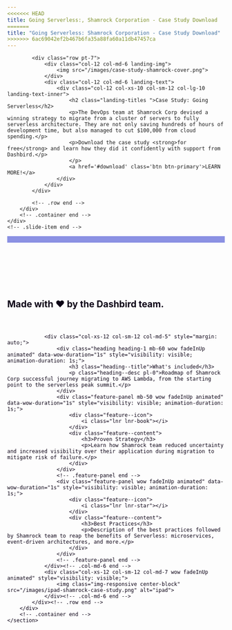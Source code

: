 ```yaml
---
<<<<<<< HEAD
title: Going Serverless:, Shamrock Corporation - Case Study Download
=======
title: "Going Serverless: Shamrock Corporation - Case Study Download"
>>>>>>> 6ac69042ef2b467b6fa35a88fa60a11db47457ca
---
```

<style>
    .slider .slide--item {
        height: 650px;
        padding-top:5%;
    }
    
    .bg-dark {
        background-color: #373737 !important;
    }

    .slider
    {
        width: 100%;
    }

    .slider p{
        color:#fff;
    }

    .slider .landing-titles{
        color: #fff;
        font-size: 38px;

    }

    .slider .row-content {
        padding-top: 80px;
    }

    .pt-100 {
        padding-top: 100px !important;
    }

    #feature2{
        padding-top: 100px;
        border-top: 15px solid #8b91e3;
        overflow: hidden;
    }

    .landing-text {
        margin: auto;
        text-align: center;
    }

    .landing-img img {
        max-width: 100%;
    }

    @media (max-width: 768px){
        .slider .slide--item {
            height: auto;
            margin-bottom: 40px;
        }
    }

    section#feature2 {
        color: #0c0316;
        padding-bottom: 75px;
    }

    .download-book {
        margin: 100px 0;
    }
</style>

<section id="slider" class="section background-gradient-bottom mt-5 pt-5 mb-3">
    <div class="slide--item">
        <div class="container">
            
            <div class="row pt-7">
                <div class="col-12 col-md-6 landing-img">
                    <img src="/images/case-study-shamrock-cover.png">
                </div>
                <div class="col-12 col-md-6 landing-text">
                    <div class="col-12 col-xs-10 col-sm-12 col-lg-10 landing-text-inner">
                        <h2 class="landing-titles ">Case Study: Going Serverless</h2>
                        <p>The DevOps team at Shamrock Corp devised a winning strategy to migrate from a cluster of servers to fully serverless architecture. They are not only saving hundreds of hours of development time, but also managed to cut $100,000 from cloud spending.</p>
                        <p>Download the case study <strong>for free</strong> and learn how they did it confidently with support from Dashbird.</p>
                        </p>
                        <a href='#download' class='btn btn-primary'>LEARN MORE!</a>
                    </div>
                </div>
            </div>
            
            <!-- .row end -->
        </div>
        <!-- .container end -->
    </div>
    <!-- .slide-item end -->

</section>

<section id="feature2" class="section feature feature-2 feature-left bg-white">
        <div class="container">
            <div class="row" style="padding-bottom: 25px;"> 
                <h1 class="text-center col-md-12">
                    Made with &#10084; by the Dashbird team.
                </h1>
            </div>
            <div class="row">
                
                <div class="col-xs-12 col-sm-12 col-md-5" style="margin: auto;">
                    <div class="heading heading-1 mb-60 wow fadeInUp animated" data-wow-duration="1s" style="visibility: visible; animation-duration: 1s;">
                        <h3 class="heading--title">What's included</h3>
                        <p class="heading--desc pl-0">Roadmap of Shamrock Corp successful journey migrating to AWS Lambda, from the starting point to the serverless peak summit.</p>
                    </div>
                    <div class="feature-panel mb-50 wow fadeInUp animated" data-wow-duration="1s" style="visibility: visible; animation-duration: 1s;">
                        <div class="feature--icon">
                            <i class="lnr lnr-book"></i>
                        </div>
                        <div class="feature--content">
                            <h3>Proven Strategy</h3>
                            <p>Learn how Shamrock team reduced uncertainty and increased visibility over their application during migration to mitigate risk of failure.</p>
                        </div>
                    </div>
                    <!-- .feature-panel end -->
                    <div class="feature-panel wow fadeInUp animated" data-wow-duration="1s" style="visibility: visible; animation-duration: 1s;">
                        <div class="feature--icon">
                            <i class="lnr lnr-star"></i>
                        </div>
                        <div class="feature--content">
                            <h3>Best Practices</h3>
                            <p>Description of the best practices followed by Shamrock team to reap the benefits of Serverless: microservices, event-driven architectures, and more.</p>
                        </div>
                    </div>
                    <!-- .feature-panel end -->
                </div><!-- .col-md-6 end -->
                <div class="col-xs-12 col-sm-12 col-md-7 wow fadeInUp animated" style="visibility: visible;">
                    <img class="img-responsive center-block" src="/images/ipad-shamrock-case-study.png" alt="ipad">
                </div><!-- .col-md-6 end -->
            </div><!-- .row end -->
        </div>
        <!-- .container end -->
    </section>

<div id="download" class="download-book">
    <div class="_form_18"></div><script src="https://dashbird.activehosted.com/f/embed.php?id=18" type="text/javascript" charset="utf-8"></script>
</div>

